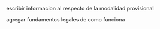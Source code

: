 escribir informacion al respecto de la modalidad provisional


agregar fundamentos legales de como funciona